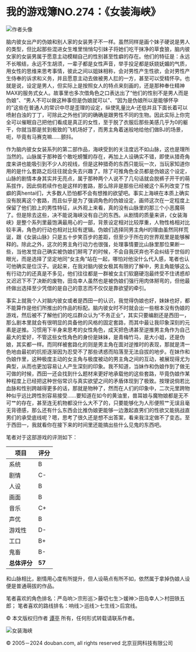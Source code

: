 # 我的游戏簿NO.274：《女装海峡》

![作者头像](https://img9.doubanio.com/icon/u4158319-5.jpg)

脑内彼女出产的伪娘和别人家的女装男子不一样。虽然同样是画个妹子硬说是男人的类型，但比起那些混进女生堆里悄悄勾引妹子将她们吃干抹净的草食狼，脑内彼女家的女装男属于愿意主动模糊自己的性别甚至性癖的存在。他们的特征是：永远不长喉结，永远不生胡须，一辈子都是女性声音，举手投足都是妖娆妩媚的气质，用女性的思维来思考事情，彼此之间以姐妹相称，会对男性产生性欲，会对男性产生侍奉的诉求和义务，并且愿意主动去做被男人肛的一方，甚至可以受精怀孕。也就是说，设定是男人，但实际上是按照女人的特点来刻画的，还是那种奉仕精神MAX的服务式女人。故事里也多次借角色之口表达出了“他们的性别不是男人而是伪娘”、“男人不可以做这种事但是伪娘就可以”、“因为是伪娘所以是能够怀孕的”这些在普通人的常识中尽是歪理的设定，纵使乳量比A-还低并且下面长着可以喷射白浊的丁丁，可除此之外他们的的确确是跟男性不同的生物。因此实际上你完全可以催眠自己把他们看成是真正的女性，至于脱了衣服后那些美感几乎为0的躯干，你就当那是贫到极致的飞机场好了，而男主角着迷般地给他们做BJ的场景，呃，毕竟有马赛克嘛……颤抖。 

作为脑内彼女女装系列的第二部作品，海峡受到的关注度远不如山脉，这也是理所当然的。山脉属于那种首个敢吃螃蟹的存在，再加上人设确实不错，即使从猎奇角度来讲也能吸引到不少人的视线，但是这种猎奇的东西只能玩一次，当玩家知道你用的是什么套路之后往往就会失去兴趣了。除了可推角色全员都是伪娘这个设定，山脉的剧情本身其实并无亮点，属于那种两个人说不了几句话就会脱裤子开干的萌系拔作，因此倘若续作也是这样的套路，那么除非是那些已经被这个系列改变了性癖的真hentai们，大多数人恐怕都不会有想推的欲望吧。事实上海峡在本质上确实没有脱离这个套路，而且似乎是为了强调角色的伪娘设定，画师这次在一定程度上保留了他们脸上的男性特征，从外观上来看，真的没有山脉里的那三个小恶魔萌了。但是除去这些，决不能说海峡没有自己的东西。从剧情的质量来讲，《女装海峡》是整个系列里最饱满最用心的一部，背景设定相对比较厚重，人物性格相对比较丰满，角色的行动也相对比较有逻辑。伪娘们选择同男主角H的理由虽然同样荒诞，跟《女装山脉》只是五十步笑百步的差距，但至少于所在的世界观里是能够解释的。除此之外，这次的男主角行动力也很强，处理事情要比山脉里那位果断一些，当他发觉自己确实被伪娘们掰弯了的时候，不会自我厌弃也不会纠结于世俗的眼光，而是选择了坚定地同“女主角”站在一起，哪怕对他没什么代入感，笔者也认可他确实是位汉子。说起来，在我对脑内彼女极其有限的了解中，男主角能够这么有行动力的还真是不多见，他们往往都是一群被女主们软磨硬泡最终受不住诱惑却又迟迟下不了决断的废物，田岛幸人虽然也是被伪娘们强行用肉体掰弯的，但他最终做出选择至少凭借的是自己的意志而不仅仅是靠欲望的牵引。 

事实上就我个人对脑内彼女或者是西田一的认识，我觉得伪娘也好，妹妹也好，都不能算作是他们所推出的作品的标配。脑内彼女时不时就会出一些根本没有伪娘的游戏，然后被不了解他们的吃瓜群众认为“不务正业”，其实只要编剧还是西田一，那么剧本里就会有很明显的具备他的风格的固定套路，而其中最让我印象深刻的元素是逆推。习惯用下半身来思考的女性角色，成天把色诱甚至逆推男主角作为自己最大的爱好，不管这些女性角色的身份是妹妹，是青梅竹马，是大小姐，还是伪娘，其实都一样。而同样被套路化的则是男主角在面对逆推时的表现，那就是清一色地由最初的抗拒逐渐因为忍受不了那些诱惑而陷落至无法自拔的地步。在妹作和伪娘作里，这种极度主动的女主角与极度被动的男主角之间的互动，被展现得尤为典型，从而也更加容易让人产生深刻的印象。我不知道，当妹作和伪娘作到了做无可做的时候，西田一还会找到什么题材来更好地承载他的这些套路，毕竟伪娘作某种程度上已经把这种世俗常识与真实欲望之间的矛盾体现到了极致。按理说倘若比血脉和性别跨越得更多的话，那就是物种了，然而在人们的印象中，二次元里跨物种似乎远比跨性别容易接受……要知道在如今的黄油里，兽耳娘与魔物娘都是无不可艹的存在，甚至连无机物都没什么大不了的，只要能够化为人形便照艹无误且毫无背德感，那么还有什么东西会比推伪娘更能够一边激起直男们的性欲又能挑战直男们的承受底线呢？嗯，思考了很久还是想不出答案，看来我注定做不了变态。至于西田一，我就看你在接下来的时间里还能搞出些什么见鬼的东西吧。 

笔者对于这部游戏的评测如下： 

| 项目     | 评分    |
| -------- | ------- |
| 系统     | B      |
| 剧情     | C-     |
| 人设     | B      |
| 画面     | B      |
| 音乐     | C+     |
| 声优     | B      |
| 游戏性   | D-     |
| 工口     | B+     |
| 鬼畜     | B-     |
| **总体评分** | **57** |

和山脉相比，剧情用心度有所提升，但人设萌点有所不如，依然属于拿掉伪娘人设便是普通萌拔的作品。 

笔者喜欢的角色排名：严岛响＞宗形巡＞藤切七生＞媛神＞田岛幸人＞村田铁五郎； 
笔者喜欢的路线排名：响线＞巡线＞七生线＞后宫线。

© 本文版权归作者 [谭亭](https://www.douban.com/people/kw_33/) 所有，任何形式转载请联系作者。

![女装海峡](https://img1.doubanio.com/lpic/s28684858.jpg)

© 2005－2024 douban.com, all rights reserved 北京豆网科技有限公司